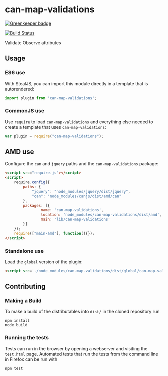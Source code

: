 # can-map-validations

[![Greenkeeper badge](https://badges.greenkeeper.io/canjs/can-map-validations.svg)](https://greenkeeper.io/)

[![Build Status](https://travis-ci.org/canjs/can-map-validations.png?branch=master)](https://travis-ci.org/canjs/can-map-validations)

Validate Observe attributes

## Usage

### ES6 use

With StealJS, you can import this module directly in a template that is autorendered:

```js
import plugin from 'can-map-validations';
```

### CommonJS use

Use `require` to load `can-map-validations` and everything else
needed to create a template that uses `can-map-validations`:

```js
var plugin = require("can-map-validations");
```

## AMD use

Configure the `can` and `jquery` paths and the `can-map-validations` package:

```html
<script src="require.js"></script>
<script>
	require.config({
	    paths: {
	        "jquery": "node_modules/jquery/dist/jquery",
	        "can": "node_modules/canjs/dist/amd/can"
	    },
	    packages: [{
		    	name: 'can-map-validations',
		    	location: 'node_modules/can-map-validations/dist/amd',
		    	main: 'lib/can-map-validations'
	    }]
	});
	require(["main-amd"], function(){});
</script>
```

### Standalone use

Load the `global` version of the plugin:

```html
<script src='./node_modules/can-map-validations/dist/global/can-map-validations.js'></script>
```

## Contributing

### Making a Build

To make a build of the distributables into `dist/` in the cloned repository run

```
npm install
node build
```

### Running the tests

Tests can run in the browser by opening a webserver and visiting the `test.html` page.
Automated tests that run the tests from the command line in Firefox can be run with

```
npm test
```
